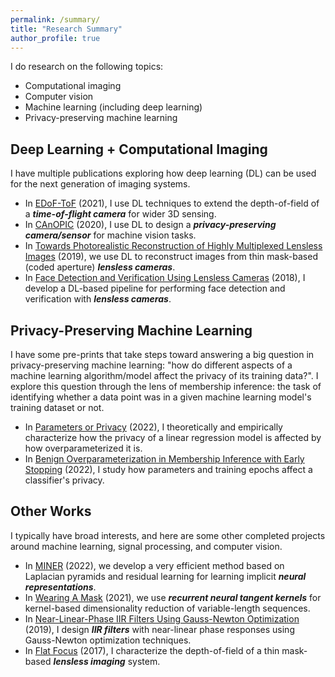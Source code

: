 ```yaml
---
permalink: /summary/
title: "Research Summary"
author_profile: true
---
```



I do research on the following topics:
- Computational imaging
- Computer vision
- Machine learning (including deep learning)
- Privacy-preserving machine learning

## Deep Learning + Computational Imaging

I have multiple publications exploring how deep learning (DL) can be used for the next generation of imaging systems.

- In [EDoF-ToF](https://opg.optica.org/oe/fulltext.cfm?uri=oe-29-23-38540&id=464511) (2021), I use DL techniques to extend the depth-of-field of a ***time-of-flight camera*** for wider 3D sensing.
- In [CAnOPIC](https://ieeexplore.ieee.org/document/9102956) (2020), I use DL to design a ***privacy-preserving camera/sensor*** for machine vision tasks.
- In [Towards Photorealistic Reconstruction of Highly Multiplexed Lensless Images](https://openaccess.thecvf.com/content_ICCV_2019/papers/Khan_Towards_Photorealistic_Reconstruction_of_Highly_Multiplexed_Lensless_Images_ICCV_2019_paper.pdf) (2019), we use DL to reconstruct images from thin mask-based (coded aperture) ***lensless cameras***. 
- In [Face Detection and Verification Using Lensless Cameras](https://ieeexplore.ieee.org/document/8590781) (2018), I develop a DL-based pipeline for performing face detection and verification with ***lensless cameras***.

## Privacy-Preserving Machine Learning

I have some pre-prints that take steps toward answering a big question in privacy-preserving machine learning: "how do different aspects of a machine learning algorithm/model affect the privacy of its training data?".
I explore this question through the lens of membership inference: the task of identifying whether a data point was in a given machine learning model's training dataset or not.

- In [Parameters or Privacy](https://arxiv.org/pdf/2202.01243.pdf) (2022), I theoretically and empirically characterize how the privacy of a linear regression model is affected by how overparameterized it is.
- In [Benign Overparameterization in Membership Inference with Early Stopping](https://arxiv.org/pdf/2205.14055.pdf) (2022), I study how parameters and training epochs affect a classifier's privacy.

## Other Works

I typically have broad interests, and here are some other completed projects around machine learning, signal processing, and computer vision.

- In [MINER](https://arxiv.org/pdf/2202.03532.pdf) (2022), we develop a very efficient method based on Laplacian pyramids and residual learning for learning implicit ***neural representations***.
- In [Wearing A Mask](https://ieeexplore.ieee.org/document/9413450) (2021), we use ***recurrent neural tangent kernels*** for kernel-based dimensionality reduction of variable-length sequences.
- In [Near-Linear-Phase IIR Filters Using Gauss-Newton Optimization](https://ieeexplore.ieee.org/document/8885116) (2019), I design ***IIR filters*** with near-linear phase responses using Gauss-Newton optimization techniques.
- In [Flat Focus](https://ieeexplore.ieee.org/document/7953403) (2017), I characterize the depth-of-field of a thin mask-based ***lensless imaging*** system.
